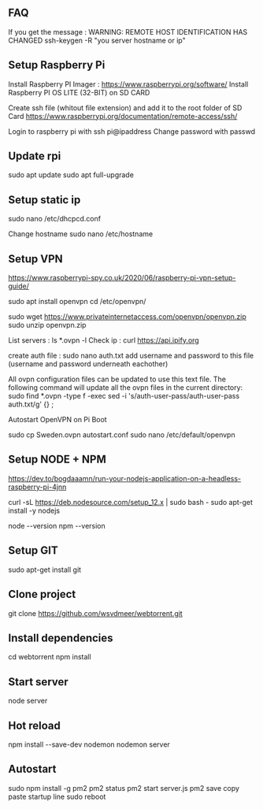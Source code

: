 ## FAQ
If you get the message : WARNING: REMOTE HOST IDENTIFICATION HAS CHANGED
ssh-keygen -R "you server hostname or ip"

## Setup Raspberry Pi
Install Raspberry PI Imager : https://www.raspberrypi.org/software/
Install Raspberry PI OS LITE (32-BIT) on SD CARD

Create ssh file (whitout file extension) and add it to the root folder of SD Card
https://www.raspberrypi.org/documentation/remote-access/ssh/

Login to raspberry pi with ssh pi@ipaddress
Change password with passwd

## Update rpi
sudo apt update
sudo apt full-upgrade

## Setup static ip
sudo nano /etc/dhcpcd.conf

Change hostname
sudo nano /etc/hostname

## Setup VPN
https://www.raspberrypi-spy.co.uk/2020/06/raspberry-pi-vpn-setup-guide/

sudo apt install openvpn
cd /etc/openvpn/

sudo wget https://www.privateinternetaccess.com/openvpn/openvpn.zip
sudo unzip openvpn.zip

List servers : ls *.ovpn -l
Check ip : curl https://api.ipify.org

create auth file : sudo nano auth.txt
add username and password to this file (username and password underneath eachother)

All ovpn configuration files can be updated to use this text file. The following command will update all the ovpn files in the current directory:
sudo find *.ovpn -type f -exec sed -i 's/auth-user-pass/auth-user-pass auth.txt/g' {} \;

Autostart OpenVPN on Pi Boot

sudo cp Sweden.ovpn autostart.conf
sudo nano /etc/default/openvpn


## Setup NODE + NPM
https://dev.to/bogdaaamn/run-your-nodejs-application-on-a-headless-raspberry-pi-4jnn

curl -sL https://deb.nodesource.com/setup_12.x | sudo bash -
sudo apt-get install -y nodejs

node --version
npm --version

## Setup GIT
sudo apt-get install git

## Clone project
git clone https://github.com/wsvdmeer/webtorrent.git

## Install dependencies
cd webtorrent
npm install

## Start server
node server

## Hot reload
npm install --save-dev nodemon
nodemon server

## Autostart
sudo npm install -g pm2 
pm2 status
pm2 start server.js
pm2 save
copy paste startup line
sudo reboot


